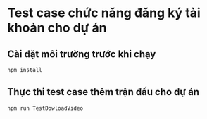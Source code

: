 # Test case chức năng đăng ký tài khoản cho dự án

## Cài đặt môi trường trước khi chạy

```sh
npm install


```

## Thực thi test case thêm trận đấu cho dự án

```sh
npm run TestDowloadVideo

```
